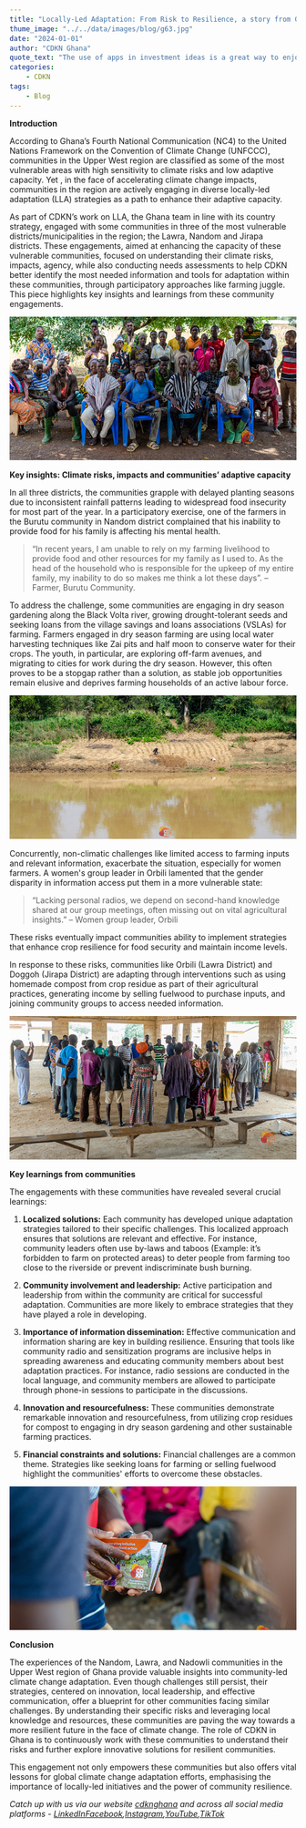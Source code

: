```yaml
---
title: "Locally-Led Adaptation: From Risk to Resilience, a story from Ghana's Upper West Region."
thume_image: "../../data/images/blog/g63.jpg"
date: "2024-01-01"
author: "CDKN Ghana"
quote_text: "The use of apps in investment ideas is a great way to enjoy the convenience."
categories:
    - CDKN
tags:
    - Blog
---
```


**Introduction**

According to Ghana’s Fourth National Communication (NC4) to the United Nations Framework on the Convention of Climate Change (UNFCCC), communities in the Upper West region are classified as some of the most vulnerable areas with high sensitivity to climate risks and low adaptive capacity. Yet , in the face of accelerating climate change impacts, communities in the region are actively engaging in diverse locally-led adaptation (LLA) strategies as a path to enhance their adaptive capacity.

As part of CDKN’s work on LLA, the Ghana team in line with its country strategy, engaged with some communities in three of the most vulnerable districts/municipalities in the region; the Lawra, Nandom and Jirapa districts. These engagements, aimed at enhancing the capacity of these vulnerable communities, focused on understanding their climate risks, impacts, agency, while also conducting needs assessments to help CDKN better identify the most needed information and tools for adaptation within these communities, through participatory approaches like farming juggle. This piece highlights key insights and learnings from these community engagements.

![Community Image](../../data/images/blog/g66.jpg "A group picture of participants during community engagement")

**Key insights: Climate risks, impacts and communities’ adaptive capacity**

In all three districts, the communities grapple with delayed planting seasons due to inconsistent rainfall patterns leading to widespread food insecurity for most part of the year. In a participatory exercise, one of the farmers in the Burutu community in Nandom district complained that his inability to provide food for his family is affecting his mental health.

> “In recent years, I am unable to rely on my farming livelihood to provide food and other resources for my family as I used to. As the head of the household who is responsible for the upkeep of my entire family, my inability to do so makes me think a lot these days”. – Farmer, Burutu Community.

To address the challenge, some communities are engaging in dry season gardening along the Black Volta river, growing drought-tolerant seeds and seeking loans from the village savings and loans associations (VSLAs) for farming. Farmers engaged in dry season farming are using local water harvesting techniques like Zai pits and half moon to conserve water for their crops. The youth, in particular, are exploring off-farm avenues, and migrating to cities for work during the dry season. However, this often proves to be a stopgap rather than a solution, as stable job opportunities remain elusive and deprives farming households of an active labour force.

![Community Image](../../data/images/blog/g65.jpg "A drone shot of farming activities along the Black Volta")

Concurrently, non-climatic challenges like limited access to farming inputs and relevant information, exacerbate the situation, especially for women farmers. A women's group leader in Orbili lamented that the gender disparity in information access put them in a more vulnerable state:

> “Lacking personal radios, we depend on second-hand knowledge shared at our group meetings, often missing out on vital agricultural insights.” – Women group leader, Orbili

These risks eventually impact communities ability to implement strategies that enhance crop resilience for food security and maintain income levels.

In response to these risks, communities like Orbili (Lawra District) and Doggoh (Jirapa District) are adapting through interventions such as using homemade compost from crop residue as part of their agricultural practices, generating income by selling fuelwood to purchase inputs, and joining community groups to access needed information.

![Community Image](../../data/images/blog/g64.jpg "The CDKN Ghana team engaging with some community members")

**Key learnings from communities**

The engagements with these communities have revealed several crucial learnings:

1. **Localized solutions:** Each community has developed unique adaptation strategies tailored to their specific challenges. This localized approach ensures that solutions are relevant and effective. For instance, community leaders often use by-laws and taboos (Example: it’s forbidden to farm on protected areas) to deter people from farming too close to the riverside or prevent indiscriminate bush burning.

2. **Community involvement and leadership:** Active participation and leadership from within the community are critical for successful adaptation. Communities are more likely to embrace strategies that they have played a role in developing.

3. **Importance of information dissemination:** Effective communication and information sharing are key in building resilience. Ensuring that tools like community radio and sensitization programs are inclusive helps in spreading awareness and educating community members about best adaptation practices. For instance, radio sessions are conducted in the local language, and community members are allowed to participate through phone-in sessions to participate in the discussions.

4. **Innovation and resourcefulness:** These communities demonstrate remarkable innovation and resourcefulness, from utilizing crop residues for compost to engaging in dry season gardening and other sustainable farming practices.

5. **Financial constraints and solutions:** Financial challenges are a common theme. Strategies like seeking loans for farming or selling fuelwood highlight the communities' efforts to overcome these obstacles.

![Community Image](../../data/images/blog/g63.jpg "Caption: CDKN Knowledge materials shared during community engagement")

**Conclusion**

The experiences of the Nandom, Lawra, and Nadowli communities in the Upper West region of Ghana provide valuable insights into community-led climate change adaptation. Even though challenges still persist, their strategies, centered on innovation, local leadership, and effective communication, offer a blueprint for other communities facing similar challenges. By understanding their specific risks and leveraging local knowledge and resources, these communities are paving the way towards a more resilient future in the face of climate change. The role of CDKN in Ghana is to continuously work with these communities to understand their risks and further explore innovative solutions for resilient communities.

This engagement not only empowers these communities but also offers vital lessons for global climate change adaptation efforts, emphasising the importance of locally-led initiatives and the power of community resilience.

_Catch up with us via our website [cdknghana](www.cdknghana.org) and across all social media platforms - [LinkedIn]()[Facebook](),[Instagram](),[YouTube](),[TikTok]()_

<!-- <div class="row mt-5 mb-5">
    <div class="col-sm-4">
        <img class="w-100 mb-xs-30" src="../../data/images/blog/s1.jpg" alt="Image-Givest">
    </div>
    <div class="col-sm-4">
        <img class="w-100 mb-xs-30" src="../../data/images/blog/s2.jpg" alt="Image-Givest">
    </div>
    <div class="col-sm-4">
        <img class="w-100" src="../../data/images/blog/s3.jpg" alt="Image-Givest">
    </div>
</div>

#### Old Education Needs For Change The World.

Contrary to popular belief, Lorem Ipsum is not simply random text. It has roots in a piece of classical literature from 459, making it over 2000 years old. Richard McClintock, a Latin professor at Virginia looked up one of the more obscure Latin words, consectetur, from a Lorem Ipsum passage, and going through the cites of the word in classical literature, discovered the undoubtable source. Lorem Ipsum comes from written in 45 BC. This book is a treatise on the theory.

Contrary to popular belief, Lorem Ipsum is not simply random text. It has roots in a piece of classical literature from 459, making it over 2000 years old. Richard McClintock, a Latin professor at Virginia looked up one of the more obscure Latin words, consectetur, from a Lorem Ipsum passage, and going through the cites of the word in classical literature. -->
